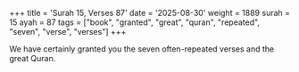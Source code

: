 +++
title = 'Surah 15, Verses 87'
date = '2025-08-30'
weight = 1889
surah = 15
ayah = 87
tags = ["book", "granted", "great", "quran", "repeated", "seven", "verse", "verses"]
+++

We have certainly granted you the seven often-repeated verses and the great Quran.